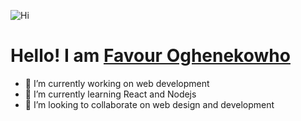 ![Hi](https://user-images.githubusercontent.com/61682493/172931690-06ae7ce5-35bb-4ecf-80da-fd0166277f6d.gif)  
# Hello! I am  [**Favour Oghenekowho**](https://github.com/newtonfav) 


- 🔭 I’m currently working on web development
- 🌱 I’m currently learning React and Nodejs
- 👯 I’m looking to collaborate on web design and development

